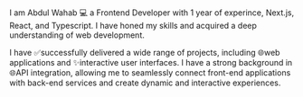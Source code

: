 
I am Abdul Wahab 💻 a Frontend Developer with 1 year of experince, Next.js, React, and Typescript. I have honed my skills and acquired a deep understanding of web development.

I have ✅successfully delivered a wide range of projects, including 🌐web applications and ✨interactive user interfaces. I have a strong background in 🌐API integration, allowing me to seamlessly connect front-end applications with back-end services and create dynamic and interactive experiences.
